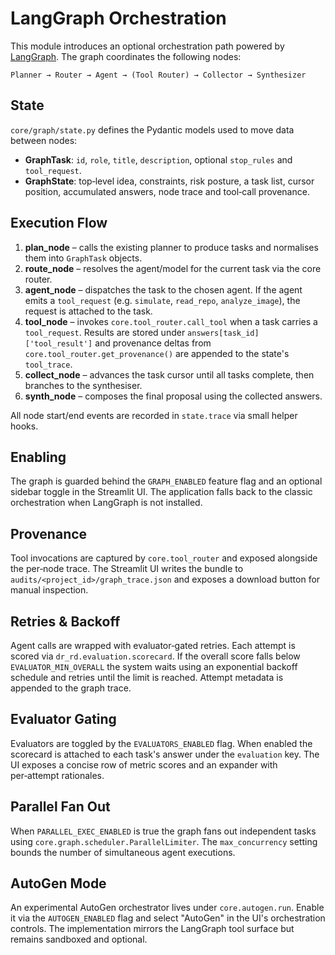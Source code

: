 # LangGraph Orchestration

This module introduces an optional orchestration path powered by [LangGraph](https://github.com/langchain-ai/langgraph).
The graph coordinates the following nodes:

```
Planner → Router → Agent → (Tool Router) → Collector → Synthesizer
```

## State

`core/graph/state.py` defines the Pydantic models used to move data between nodes:

- **GraphTask**: `id`, `role`, `title`, `description`, optional `stop_rules` and
  `tool_request`.
- **GraphState**: top‑level idea, constraints, risk posture, a task list, cursor
  position, accumulated answers, node trace and tool‑call provenance.

## Execution Flow

1. **plan_node** – calls the existing planner to produce tasks and normalises
   them into `GraphTask` objects.
2. **route_node** – resolves the agent/model for the current task via the core
   router.
3. **agent_node** – dispatches the task to the chosen agent. If the agent emits
   a `tool_request` (e.g. `simulate`, `read_repo`, `analyze_image`), the request
   is attached to the task.
4. **tool_node** – invokes `core.tool_router.call_tool` when a task carries a
   `tool_request`. Results are stored under `answers[task_id]['tool_result']` and
   provenance deltas from `core.tool_router.get_provenance()` are appended to the
   state's `tool_trace`.
5. **collect_node** – advances the task cursor until all tasks complete, then
   branches to the synthesiser.
6. **synth_node** – composes the final proposal using the collected answers.

All node start/end events are recorded in `state.trace` via small helper hooks.

## Enabling

The graph is guarded behind the `GRAPH_ENABLED` feature flag and an optional
sidebar toggle in the Streamlit UI. The application falls back to the classic
orchestration when LangGraph is not installed.

## Provenance

Tool invocations are captured by `core.tool_router` and exposed alongside the
per‑node trace. The Streamlit UI writes the bundle to
`audits/<project_id>/graph_trace.json` and exposes a download button for manual
inspection.

## Retries & Backoff

Agent calls are wrapped with evaluator‑gated retries. Each attempt is scored
via `dr_rd.evaluation.scorecard`. If the overall score falls below
`EVALUATOR_MIN_OVERALL` the system waits using an exponential backoff schedule
and retries until the limit is reached. Attempt metadata is appended to the
graph trace.

## Evaluator Gating

Evaluators are toggled by the `EVALUATORS_ENABLED` flag. When enabled the
scorecard is attached to each task's answer under the `evaluation` key. The UI
exposes a concise row of metric scores and an expander with per‑attempt
rationales.

## Parallel Fan Out

When `PARALLEL_EXEC_ENABLED` is true the graph fans out independent tasks using
`core.graph.scheduler.ParallelLimiter`. The `max_concurrency` setting bounds the
number of simultaneous agent executions.

## AutoGen Mode

An experimental AutoGen orchestrator lives under `core.autogen.run`. Enable it
via the `AUTOGEN_ENABLED` flag and select "AutoGen" in the UI's orchestration
controls. The implementation mirrors the LangGraph tool surface but remains
sandboxed and optional.
